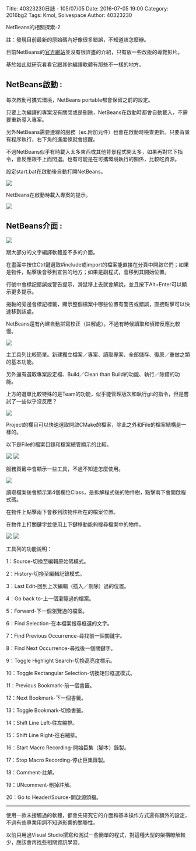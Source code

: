 Title: 40323230日誌 - 105/07/05
Date: 2016-07-05 19:00
Category: 2016bg2
Tags: Kmol, Solvespace
Author: 40323230


NetBeans的相關探索-2

註：發現目前最新的原始碼內好像很多錯誤，不知道該怎麼辦。

<!-- PELICAN_END_SUMMARY -->

目前NetBeans的[官方網站](https://netbeans.org/kb/docs/intro-screencasts.html?utm_source=netbeans&utm_campaign=welcomepage"netbeans.org")並沒有很詳盡的介紹，只有放一些改版的導覽影片。

基於如此就研究看看它跟其他編譯軟體有那些不一樣的地方。

<h2>NetBeans啟動 :</h2>

每次啟動可攜式環境，NetBeans portable都會保留之前的設定。

只要上次編譯的專案沒有關閉或是刪除，NetBeans在啟動時都會自動載入，不需要重新導入專案。

另外NetBeans需要連線的服務（ex.附加元件）也會在啟動時檢查更新。只要背景有程序執行，右下角的進度條就會提醒。

不過NetBeans似乎有時載入太多東西或其他背景程式開太多，如果再對它下指令，會反應跟不上而閃退。也有可能是在可攜環境執行的關係，比較吃資源。

設定start.bat在啟動後自動打開NetBeans。

<img src="http://i.imgur.com/VyTHn6F.jpg" >

NetBeans在啟動時載入專案的提示。

<img src="http://i.imgur.com/g2hnriA.jpg" >

<h2>NetBeans介面 :</h2>

<img src="http://i.imgur.com/dpboPO9.jpg" >

跟大部分的文字編譯軟體差不多的介面。

在畫面中按住Ctrl鍵選取#include或import的檔案能直接在分頁中開啟它們；如果是物件，點擊後會移到宣告的地方；如果是副程式，會移到其開始位置。

行號中會標記錯誤或警告提示，滑鼠移上去就會解說，並且按下Alt+Enter可以顯示更多提示。

捲軸的旁邊會標記標籤，顯示整個檔案中哪些位置有警告或錯誤，直接點擊可以快速移到該處。

NetBeans還有內建自動拼寫校正（註解處）。不過有時候讀取和偵錯反應比較慢。

<img src="http://i.imgur.com/dHiNW4x.jpg" >

主工具列比較簡單。新建獨立檔案／專案、讀取專案、全部儲存、復原／重做之類的基本功能。

另外還有選取專案設定檔、Build／Clean than Build的功能、執行／除錯的功能。

上方的選單比較特殊的是Team的功能，似乎能管理版次和執行git的指令，但是嘗試了一些似乎沒反應？

<img src="http://i.imgur.com/Y94zmYv.jpg" >

Project的欄目可以快速選取開啟CMake的檔案，除此之外和File的檔案結構是一樣的。

以下是File的檔案目錄和檔案總管顯示的比較。

<img src="http://i.imgur.com/ekWZDfJ.jpg" >



<img src="http://i.imgur.com/ORqMv0Q.jpg" >

服務頁籤中會顯示一些工具，不過不知道怎麼使用。

<img src="http://i.imgur.com/qMeIdGo.jpg" >

讀取檔案後會顯示第4個欄位Class，是拆解程式後的物件樹，點擊兩下會開啟程式碼。

在物件上點擊兩下會移到該物件所在的檔案位置。

在物件上打關鍵字並使用上下鍵移動能夠搜尋檔案中的物件。

<img src="http://i.imgur.com/rTjJ0jx.jpg" >



<img src="http://i.imgur.com/XBywmpk.jpg" >

工具列的功能說明：

1：Source-切換至編輯原始碼模式。

2：History-切換至編輯記錄模式。

3：Last Edit-回到上次編輯（插入／刪除）過的位置。

4：Go back to-上一個瀏覽過的檔案。

5：Forward-下一個瀏覽過的檔案。

6：Find Selection-在本檔案搜尋框選的文字。

7：Find Previous Occurrence-尋找前一個關鍵字。

8：Find Next Occurrence-尋找後一個關鍵字。

9：Toggle Highlight Search-切換高亮度標示。

10：Toggle Rectangular Selection-切換矩形框選模式。

11：Previous Bookmark-前一個書籤。

12：Next Bookmark-下一個書籤。

13：Toggle Bookmark-切換書籤。

14：Shift Line Left-往左縮排。

15：Shift Line Right-往右縮排。

16：Start Macro Recording-開始巨集（腳本）錄製。

17：Stop Macro Recording-停止巨集錄製。

18：Comment-註解。

19：UNcomment-刪掉註解。

20：Go to Header/Source-開啟源頭檔。

<hr>

使用一款未接觸過的軟體，都會先研究它的介面和基本操作方式還有額外的設定，不過有些專業用詞不知道影響的關聯性。

以前只用過Visual Studio撰寫和測試一些簡單的程式，對這種大型的架構瞭解較少，應該會再找些相關資訊學習。